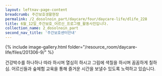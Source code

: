```yaml
--- 
layout: leftnav-page-content 
breadcrumb: 주간보호생활현장 
permalink: /2_dosolnoin_part/daycare/four/daycare-life/dlife_228
title: 6월_12일_주간보호_어르신_프로그램_활동사진입니다.
collection_name: 2_dosolnoin_part
second_nav_title: '주간보호센터안내' 
---
```

{% include image-gallery.html folder="/resource_room/daycare-life/files/201306-9/" %}



건강박수를 하나하나 따라 하시며 열심히 하시고
그림에 색칠을 하시며 꼼꼼하게 칠하심. 어르신들과 숲체험 교육을 통해 즐거운 시간을 보낼수 있도록 노력하고 있습니다.